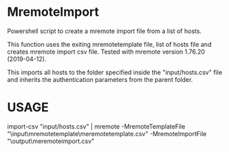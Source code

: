 # MremoteImport
Powershell script to create a mremote import file from a list of hosts.

This function uses the exiting mremotetemplate file, list of hosts file and creates mremote import csv file. Tested with mremote version 1.76.20 (2019-04-12).

This imports all hosts to the folder specified inside the "input/hosts.csv" file and inherits the authentication parameters from the parent folder.

# USAGE
import-csv "input/hosts.csv" | mremote -MremoteTemplateFile "\input\mremotetemplate\meremotetemplate.csv" -MremoteImportFile "\output\meremoteimport.csv"